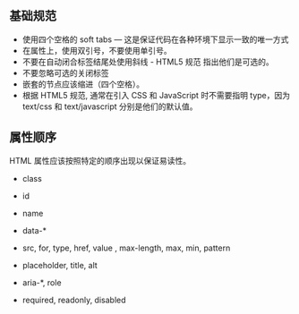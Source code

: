 <!--
 * @Author: your name
 * @Date: 2020-04-18 17:48:26
 * @LastEditTime: 2020-04-19 22:04:44
 * @LastEditors: Please set LastEditors
 * @Description: In User Settings Edit
 * @FilePath: \frontEnd-specification\docs\htmlSpec\README.md
 -->
## 基础规范
* 使用四个空格的 soft tabs — 这是保证代码在各种环境下显示一致的唯一方式
* 在属性上，使用双引号，不要使用单引号。
* 不要在自动闭合标签结尾处使用斜线 - HTML5 规范 指出他们是可选的。
* 不要忽略可选的关闭标签
* 嵌套的节点应该缩进（四个空格）。
* 根据 HTML5 规范, 通常在引入 CSS 和 JavaScript 时不需要指明 type，因为 text/css 和 text/javascript 分别是他们的默认值。
  
## 属性顺序
HTML 属性应该按照特定的顺序出现以保证易读性。

* class

* id

* name

* data-*

* src, for, type, href, value , max-length, max, min, pattern

* placeholder, title, alt

* aria-*, role

* required, readonly, disabled


